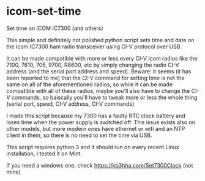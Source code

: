 # icom-set-time
Set time on ICOM IC7300 (and others)

This simple and definitely not polished python script sets time and date on the Icom IC7300 ham radio transceiver using CI-V protocol over USB. 

It can be made compatible with more or less every CI-V Icom radios like the 7100, 7610, 705, 9700, R8600, etc by simply changing the radio CI-V address (and the serial port address and speed). Beware: it seems (it has been reported to me) that the CI-V command for setting time is not the same on all of the aforementioned radios, so while it can be made compatible with all of these radios, maybe you'll also have to change the CI-V commands, so baiscally you'll have to tweak more or less the whole thing (serial port, speed, CI-V address, CI-V commands)

I made this script because my 7300 has a faulty RTC clock battery and loses time when the power supply is switched off. This issue exists also on other models, but more modern ones have ethernet or wifi and an NTP client in them, so there is no need to set the time via USB.

This script requires python 3 and it should run on every recent Linux installation, I tested it on Mint.

If you need a windows one, check https://kb3hha.com/Set7300Clock (not mine)
